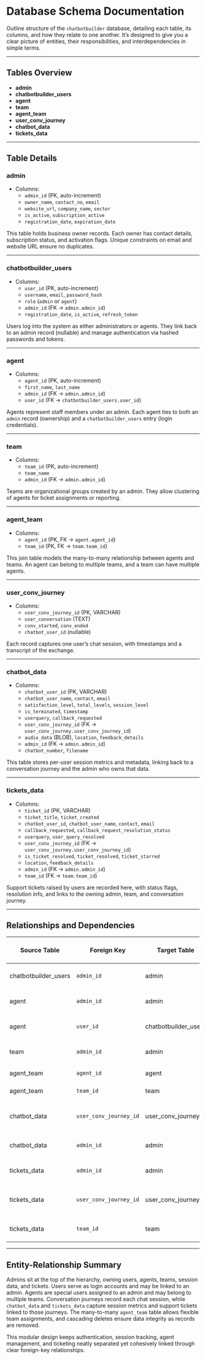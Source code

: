 # Database Schema Documentation

Outline structure of the `chatbotbuilder` database, detailing each table, its columns, and how they relate to one another. It’s designed to give you a clear picture of entities, their responsibilities, and interdependencies in simple terms.

---

## Tables Overview

- **admin**  
- **chatbotbuilder_users**  
- **agent**  
- **team**  
- **agent_team**  
- **user_conv_journey**  
- **chatbot_data**  
- **tickets_data**  

---

## Table Details

### admin

- Columns:  
  - `admin_id` (PK, auto-increment)  
  - `owner_name`, `contact_no`, `email`  
  - `website_url`, `company_name`, `sector`  
  - `is_active`, `subscription_active`  
  - `registration_date`, `expiration_date`  

This table holds business owner records. Each owner has contact details, subscription status, and activation flags. Unique constraints on email and website URL ensure no duplicates.

---

### chatbotbuilder_users

- Columns:  
  - `user_id` (PK, auto-increment)  
  - `username`, `email`, `password_hash`  
  - `role` (`admin` or `agent`)  
  - `admin_id` (FK → `admin.admin_id`)  
  - `registration_date`, `is_active`, `refresh_token`  

Users log into the system as either administrators or agents. They link back to an admin record (nullable) and manage authentication via hashed passwords and tokens.

---

### agent

- Columns:  
  - `agent_id` (PK, auto-increment)  
  - `first_name`, `last_name`  
  - `admin_id` (FK → `admin.admin_id`)  
  - `user_id` (FK → `chatbotbuilder_users.user_id`)  

Agents represent staff members under an admin. Each agent ties to both an `admin` record (ownership) and a `chatbotbuilder_users` entry (login credentials).

---

### team

- Columns:  
  - `team_id` (PK, auto-increment)  
  - `team_name`  
  - `admin_id` (FK → `admin.admin_id`)  

Teams are organizational groups created by an admin. They allow clustering of agents for ticket assignments or reporting.

---

### agent_team

- Columns:  
  - `agent_id` (PK, FK → `agent.agent_id`)  
  - `team_id` (PK, FK → `team.team_id`)  

This join table models the many-to-many relationship between agents and teams. An agent can belong to multiple teams, and a team can have multiple agents.

---

### user_conv_journey

- Columns:  
  - `user_conv_journey_id` (PK, VARCHAR)  
  - `user_conversation` (TEXT)  
  - `conv_started`, `conv_ended`  
  - `chatbot_user_id` (nullable)  

Each record captures one user’s chat session, with timestamps and a transcript of the exchange.

---

### chatbot_data

- Columns:  
  - `chatbot_user_id` (PK, VARCHAR)  
  - `chatbot_user_name`, `contact`, `email`  
  - `satisfaction_level`, `total_levels`, `session_level`  
  - `is_terminated`, `timestamp`  
  - `userquery`, `callback_requested`  
  - `user_conv_journey_id` (FK → `user_conv_journey.user_conv_journey_id`)  
  - `audio_data` (BLOB), `location`, `feedback_details`  
  - `admin_id` (FK → `admin.admin_id`)  
  - `chatbot_number`, `filename`  

This table stores per-user session metrics and metadata, linking back to a conversation journey and the admin who owns that data.

---

### tickets_data

- Columns:  
  - `ticket_id` (PK, VARCHAR)  
  - `ticket_title`, `ticket_created`  
  - `chatbot_user_id`, `chatbot_user_name`, `contact`, `email`  
  - `callback_requested`, `callback_request_resolution_status`  
  - `userquery`, `user_query_resolved`  
  - `user_conv_journey_id` (FK → `user_conv_journey.user_conv_journey_id`)  
  - `is_ticket_resolved`, `ticket_resolved`, `ticket_starred`  
  - `location`, `feedback_details`  
  - `admin_id` (FK → `admin.admin_id`)  
  - `team_id` (FK → `team.team_id`)  

Support tickets raised by users are recorded here, with status flags, resolution info, and links to the owning admin, team, and conversation journey.

---

## Relationships and Dependencies

| Source Table           | Foreign Key              | Target Table         | Cardinality               | On Delete Action |
|------------------------|--------------------------|----------------------|---------------------------|------------------|
| chatbotbuilder_users   | `admin_id`               | admin                | Many users → One admin    | SET NULL         |
| agent                  | `admin_id`               | admin                | Many agents → One admin   | CASCADE          |
| agent                  | `user_id`                | chatbotbuilder_users | One agent → One user      | CASCADE          |
| team                   | `admin_id`               | admin                | Many teams → One admin    | CASCADE          |
| agent_team             | `agent_id`               | agent                | Many-to-many              | CASCADE          |
| agent_team             | `team_id`                | team                 | Many-to-many              | CASCADE          |
| chatbot_data           | `user_conv_journey_id`   | user_conv_journey    | Many data rows → One journey | CASCADE       |
| chatbot_data           | `admin_id`               | admin                | Many data rows → One admin   | CASCADE       |
| tickets_data           | `admin_id`               | admin                | Many tickets → One admin     | CASCADE       |
| tickets_data           | `user_conv_journey_id`   | user_conv_journey    | Many tickets → One journey   | CASCADE       |
| tickets_data           | `team_id`                | team                 | Many tickets → One team      | SET NULL      |

---

## Entity-Relationship Summary

Admins sit at the top of the hierarchy, owning users, agents, teams, session data, and tickets. Users serve as login accounts and may be linked to an admin. Agents are special users assigned to an admin and may belong to multiple teams. Conversation journeys record each chat session, while `chatbot_data` and `tickets_data` capture session metrics and support tickets linked to those journeys. The many-to-many `agent_team` table allows flexible team assignments, and cascading deletes ensure data integrity as records are removed.

This modular design keeps authentication, session tracking, agent management, and ticketing neatly separated yet cohesively linked through clear foreign-key relationships.
